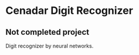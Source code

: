 Cenadar Digit Recognizer
========================

Not completed project
---------------------

Digit recognizer by neural networks.
